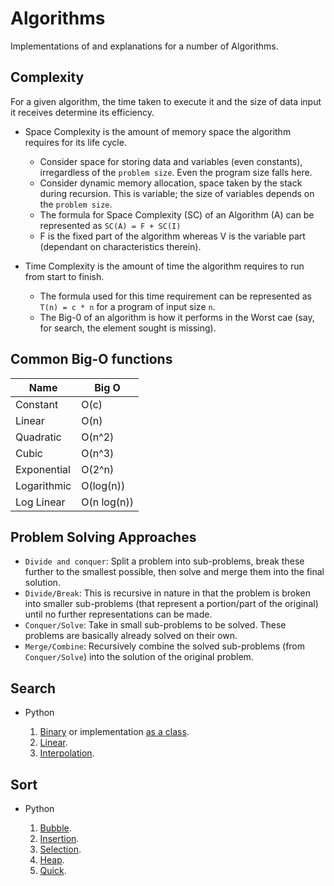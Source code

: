 # Algorithms

Implementations of and explanations for a number of Algorithms.

## Complexity

For a given algorithm, the time taken to execute it and the size of data input it receives determine its efficiency.

- Space Complexity is the amount of memory space the algorithm requires for its life cycle.
  - Consider space for storing data and variables (even constants), irregardless of the `problem size`. Even the program size falls here.
  - Consider dynamic memory allocation, space taken by the stack during recursion. This is variable; the size of variables depends on the `problem size`.
  - The formula for Space Complexity (SC) of an Algorithm (A) can be represented as `SC(A) = F + SC(I)`
  - F is the fixed part of the algorithm whereas V is the variable part (dependant on characteristics therein).

- Time Complexity is the amount of time the algorithm requires to run from start to finish.
  - The formula used for this time requirement can be represented as `T(n) = c * n` for a program of input size `n`.
  - The Big-0 of an algorithm is how it performs in the Worst cae (say, for search, the element sought is missing).

## Common Big-O functions

| Name | Big O |
| ------|------ |
| Constant | O(c) |
| Linear | O(n) |
| Quadratic | O(n^2) |
| Cubic | O(n^3) |
| Exponential | O(2^n) |
| Logarithmic | O(log(n)) |
| Log Linear | O(n log(n))

## Problem Solving Approaches

- `Divide and conquer`: Split a problem into sub-problems, break these further to the smallest possible, then solve and merge them into the final solution.
- `Divide/Break`: This is recursive in nature in that the problem is broken into smaller sub-problems (that represent a portion/part of the original) until no further representations can be made.
- `Conquer/Solve`: Take in small sub-problems to be solved. These problems are basically already solved on their own.
- `Merge/Combine`: Recursively combine the solved sub-problems (from `Conquer/Solve`) into the solution of the original problem.

## Search

- Python

  1. [Binary](search/Python/binary.py) or implementation [as a class](https://github.com/Rwothoromo/andela_labs/blob/master/binary_search/binary_search.py).
  2. [Linear](search/Python/linear.py).
  3. [Interpolation](search/Python/interpolation.py).

## Sort

- Python

  1. [Bubble](sort/Python/bubble.py).
  2. [Insertion](sort/Python/insertion.py).
  3. [Selection](sort/Python/selection.py).
  4. [Heap](sort/Python/heap.py).
  5. [Quick](sort/Python/quick.py).
